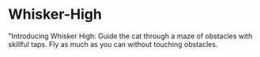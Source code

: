 # Whisker-High
"Introducing Whisker High: Guide the cat through a maze of obstacles with skillful taps. Fly as much as you can without touching obstacles.
